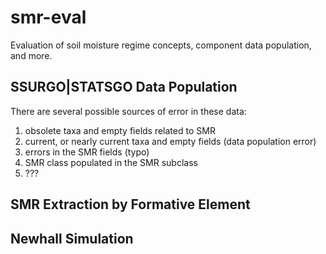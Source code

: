 # smr-eval
Evaluation of soil moisture regime concepts, component data population, and more.


## SSURGO|STATSGO Data Population
There are several possible sources of error in these data:

  1. obsolete taxa and empty fields related to SMR
  2. current, or nearly current taxa and empty fields (data population error)
  3. errors in the SMR fields (typo)
  4. SMR class populated in the SMR subclass
  5. ???



## SMR Extraction by Formative Element



## Newhall Simulation



